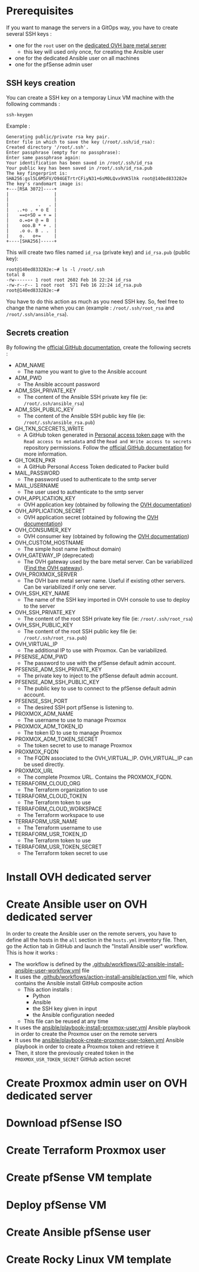 # Prerequisites
If you want to manage the servers in a GitOps way, you have to create several SSH keys :
* one for the `root` user on the [dedicated OVH bare metal server](https://www.ovhcloud.com/fr/bare-metal/)
  * this key will used only once, for creating the Ansible user
* one for the dedicated Ansible user on all machines
* one for the pfSense admin user

## SSH keys creation
You can create a SSH key on a temporay Linux VM machine with the following commands :
```
ssh-keygen
```

Example :
```
Generating public/private rsa key pair.
Enter file in which to save the key (/root/.ssh/id_rsa):
Created directory '/root/.ssh'.
Enter passphrase (empty for no passphrase):
Enter same passphrase again:
Your identification has been saved in /root/.ssh/id_rsa
Your public key has been saved in /root/.ssh/id_rsa.pub
The key fingerprint is:
SHA256:gsl5L6M5FV/O94GETrtrCFiyN31+6sM0LQvx9VK5lhk root@140ed833282e
The key's randomart image is:
+---[RSA 3072]----+
|                 |
|                 |
|           .   . |
|   ..+o . + o E  |
|    ==o+SO = + = |
|    o.=o+ @ = B  |
|     ooo.B * + . |
|    .o o. B . .  |
|    o.   o+=     |
+----[SHA256]-----+
```

This will create two files named `id_rsa` (private key) and `id_rsa.pub` (public key):
```
root@140ed833282e:~# ls -l /root/.ssh
total 8
-rw------- 1 root root 2602 Feb 16 22:24 id_rsa
-rw-r--r-- 1 root root  571 Feb 16 22:24 id_rsa.pub
root@140ed833282e:~#
```

You have to do this action as much as you need SSH key. So, feel free to change the name when you can (example : `/root/.ssh/root_rsa` and `/root/.ssh/ansible_rsa`).

## Secrets creation
By following the [official GitHub documentation](https://docs.github.com/fr/actions/security-guides/encrypted-secrets), create the following secrets :
* ADM_NAME
  * The name you want to give to the Ansible account
* ADM_PWD
  * The Ansible account password
* ADM_SSH_PRIVATE_KEY
  * The content of the Ansible SSH private key file (ie: `/root/.ssh/ansible_rsa`)
* ADM_SSH_PUBLIC_KEY
  * The content of the Ansible SSH public key file (ie: `/root/.ssh/ansible_rsa.pub`)
* GH_TKN_SCECRETS_WRITE
  * A GitHub token generated in [Personal access token page](https://github.com/settings/tokens?type=beta) with the `Read access to metadata` and the `Read and Write access to secrets` repository permissions. Follow the [official GitHub documentation](https://docs.github.com/en/authentication/keeping-your-account-and-data-secure/creating-a-personal-access-token) for more information.
* GH_TOKEN_PKR
  * A GitHub Personal Access Token dedicated to Packer build
* MAIL_PASSWORD
  * The password used to authenticate to the smtp server
* MAIL_USERNAME
  * The user used to authenticate to the smtp server
* OVH_APPLICATION_KEY
  * OVH application key (obtained by following the [OVH documentation](https://help.ovhcloud.com/csm/fr-api-getting-started-ovhcloud-api?id=kb_article_view&sysparm_article=KB0042789#utilisation-avancee-coupler-les-api-ovhcloud-avec-une-application))
* OVH_APPLICATION_SECRET
  * OVH application secret (obtained by following the [OVH documentation](https://help.ovhcloud.com/csm/fr-api-getting-started-ovhcloud-api?id=kb_article_view&sysparm_article=KB0042789#utilisation-avancee-coupler-les-api-ovhcloud-avec-une-application))
* OVH_CONSUMER_KEY
  * OVH consumer key (obtained by following the [OVH documentation](https://help.ovhcloud.com/csm/fr-api-getting-started-ovhcloud-api?id=kb_article_view&sysparm_article=KB0042789#utilisation-avancee-coupler-les-api-ovhcloud-avec-une-application))
* OVH_CUSTOM_HOSTNAME
  * The simple host name (without domain)
* OVH_GATEWAY_IP (deprecated)
  * The OVH gateway used by the bare metal server. Can be variabilized ([Find the OVH gateway](https://help.ovhcloud.com/csm/fr-dedicated-servers-network-bridging?id=kb_article_view&sysparm_article=KB0043733)).
* OVH_PROXMOX_SERVER
  * The OVH bare metal server name. Useful if existing other servers. Can be variabilized if only one server.
* OVH_SSH_KEY_NAME
  * The name of the SSH key imported in OVH console to use to deploy to the server
* OVH_SSH_PRIVATE_KEY
  * The content of the root SSH private key file (ie: `/root/.ssh/root_rsa`)
* OVH_SSH_PUBLIC_KEY
  * The content of the root SSH public key file (ie: `/root/.ssh/root_rsa.pub`)
* OVH_VIRTUAL_IP
  * The additional IP to use with Proxmox. Can be variabilized.
* PFSENSE_ADM_PWD
  * The password to use with the pfSense default admin account.
* PFSENSE_ADM_SSH_PRIVATE_KEY
  * The private key to inject to the pfSense default admin account.
* PFSENSE_ADM_SSH_PUBLIC_KEY
  * The public key to use to connect to the pfSense default admin account.
* PFSENSE_SSH_PORT
  * The desired SSH port pfSense is listening to.
* PROXMOX_ADM_NAME
  * The username to use to manage Proxmox
* PROXMOX_ADM_TOKEN_ID
  * The token ID to use to manage Proxmox
* PROXMOX_ADM_TOKEN_SECRET
  * The token secret to use to manage Proxmox
* PROXMOX_FQDN
  * The FQDN associated to the OVH_VIRTUAL_IP. OVH_VIRTUAL_IP can be used directly.
* PROXMOX_URL
  * The complete Proxmox URL. Contains the PROXMOX_FQDN.
* TERRAFORM_CLOUD_ORG
  * The Terraform organization to use
* TERRAFORM_CLOUD_TOKEN
  * The Terraform token to use
* TERRAFORM_CLOUD_WORKSPACE
  * The Terraform workspace to use
* TERRAFORM_USR_NAME
  * The Terraform username to use
* TERRAFORM_USR_TOKEN_ID
  * The Terraform token to use
* TERRAFORM_USR_TOKEN_SECRET
  * The Terraform token secret to use

# Install OVH dedicated server

# Create Ansible user on OVH dedicated server
In order to create the Ansible user on the remote servers, you have to define all the hosts in the `all` section in the `hosts.yml` inventory file.
Then, go the Action tab in GitHub and launch the "Install Ansible user" workflow.
This is how it works :
* The workflow is defined by the [.github/workflows/02-ansible-install-ansible-user-workflow.yml](.github/workflows/02-ansible-install-ansible-user-workflow.yml) file
* It uses the [.github/workflows/action-install-ansible/action.yml](.github/workflows/action-install-ansible/action.yml) file, which contains the Ansible install GitHub composite action
  * This action installs :
    * Python
    * Ansible
    * the SSH key given in input
    * the Ansible configuration needed
  * This file can be reused at any time
* It uses the [ansible/playbook-install-proxmox-user.yml](ansible/playbooks/proxmox/playbook-install-proxmox-user.yml) Ansible playbook in order to create the Proxmox user on the remote servers
* It uses the [ansible/playbook-create-proxmox-user-token.yml](ansible/playbooks/playbook-create-proxmox-user-token.yml) Ansible playbook in order to create a Proxmox token and retrieve it
* Then, it store the previously created token in the `PROXMOX_USR_TOKEN_SECRET` GitHub action secret

# Create Proxmox admin user on OVH dedicated server

# Download pfSense ISO

# Create Terraform Proxmox user

# Create pfSense VM template

# Deploy pfSense VM

# Create Ansible pfSense user

# Create Rocky Linux VM template
